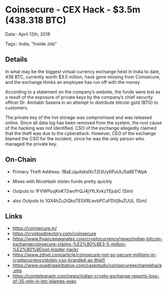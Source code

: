 # Coinsecure - CEX Hack - $3.5m (438.318 BTC)

Date:: April 12th, 2018

Tags:: India, "Inside Job"



## Details

In what may be the biggest virtual currency exchange heist in India to date, 438 BTC, currently worth $3.5 million, have gone missing from Coinsecure, and the exchange thinks an employee has run off with the money

According to a statement on the company’s website, the funds were lost as a result of the exposure of private keys by the company’s chief security officer Dr. Amitabh Saxena in an attempt to distribute bitcoin gold (BTG) to customers.

The private key of the hot storage was compromised and was released online. Since all data log has been removed from the system, the root cause of the hacking was not identified. CSO of the exchange allegedly claimed that the theft was due to the cyberattack. However, CEO of the exchange blamed the CSO for the incident, since he was the only person who managed the private key.


## On-Chain

- Primary Theft Address: 1BaEJquitskdXcTj53Uy6PuUtJ5a8ETWpA

- Mixes with NiceHash stolen funds pretty quickly

- Outputs to 1FVWPssjKvK72woYrQJ4jYfLXvkzTEjubC (Sim)

- also Outputs to 1GX4hZu2iQkoTE5XRLevbPCuFDVj9uZUUL (Sim)


## Links

- https://coinsecure.in/
- https://cryptoxdirectory.com/coinsecure
- https://www.financemagnates.com/cryptocurrency/news/indian-bitcoin-exchangecoinsecure-claims-%E2%80%8E3-5-million-%E2%80%8Elost-insider-hack/ 
- https://www.zdnet.com/article/coinsecure-not-so-secure-millions-in-cryptocurrencystolen-cso-branded-as-thief/ 
- https://www.quadrigainitiative.com/casestudy/coinsecureexchangehack.php
- https://cointelegraph.com/news/indian-crypto-exchange-reports-loss-of-35-mln-in-btc-blames-exec